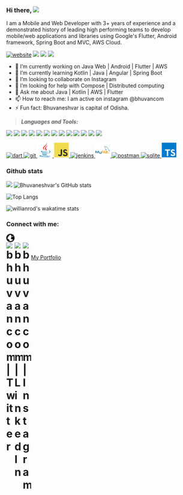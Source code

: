 ### Hi there, <img src="https://media.giphy.com/media/hvRJCLFzcasrR4ia7z/giphy.gif" width="25px">

I am a Mobile and Web Developer with 3+ years of experience and a demonstrated history of leading
high performing teams to develop mobile/web applications and libraries using Google's Flutter,
Android framework, Spring Boot and MVC, AWS Cloud.

[![website](https://img.shields.io/website?label=bhuvancom.com&style=for-the-badge&url=https%3A%2F%2Fbhuvancom.github.io)](https://bhuvancom.github.io)
[<img src="https://img.shields.io/badge/instagram-%23E4405F.svg?&style=for-the-badge&logo=instagram&logoColor=white" />][instagram]
[<img src="https://img.shields.io/badge/twitter-%231DA1F2.svg?&style=for-the-badge&logo=twitter&logoColor=white" />][twitter]
[<img src="https://img.shields.io/badge/linkedin-%230077B5.svg?&style=for-the-badge&logo=linkedin&logoColor=white" />][linkedin]

- 🔭 I’m currently working on Java Web | Android | Flutter | AWS
- 🌱 I’m currently learning Kotlin | Java | Angular | Spring Boot
- 👯 I’m looking to collaborate on Instagram
- 🤔 I’m looking for help with Compose | Distributed computing
- 💬 Ask me about Java | Kotlin | AWS | Flutter
- 📫 How to reach me: I am active on instagram @bhuvancom
- ⚡ Fun fact: Bhuvaneshvar is capital of Odisha.

> ***Languages and Tools:***


[<img src="https://img.shields.io/static/v1?message=FLUTTER&logo=flutter&labelColor=5C82DF&color=5C82DF&label=%20&style=for-the-badge" />][flutter]
[<img src="https://img.shields.io/static/v1?message=Android&logo=android&labelColor=18a096&color=18a096&label=%20&style=for-the-badge" />][android]
[<img src="https://img.shields.io/static/v1?message=IOS&logo=apple&labelColor=1DACF9&color=1DACF9&label=%20&style=for-the-badge" />][ios]
[<img src="https://img.shields.io/badge/java%20-%2343853D.svg?&style=for-the-badge&logo=java&logoColor=white"/>](java)
[<img src="https://img.shields.io/badge/kotlin%20-%2343853D.svg?&style=for-the-badge&logo=java&logoColor=white"/>](kotlin)
[<img src="https://img.shields.io/static/v1?message=Firebase&logo=Firebase&labelColor=F47C01&color=F47C01&label=%20&style=for-the-badge" />][firebase]
[<img src="https://img.shields.io/static/v1?message=CICD&logo=CICD&labelColor=5F3485&color=5F3485&label=%20&style=for-the-badge" />][code_magic]
[<img src="https://img.shields.io/badge/AWS%20Cloud%20-%234285F4.svg?&style=for-the-badge&logo=google-cloud&logoColor=white"/>][aws cloud]
[<img src="https://img.shields.io/badge/github%20-%23121011.svg?&style=for-the-badge&logo=github&logoColor=white"/>][github]
[<img src ="https://img.shields.io/badge/MongoDB-%234ea94b.svg?&style=for-the-badge&logo=mongodb&logoColor=white"/>][mongodb]
[<img src="https://img.shields.io/badge/mysql-%2300f.svg?&style=for-the-badge&logo=mysql&logoColor=white"/>][mysql]
[<img src="https://img.shields.io/badge/material%20ui%20-%230081CB.svg?&style=for-the-badge&logo=material-ui&logoColor=white"/>][materialui]
[<img src="https://img.shields.io/badge/node.js%20-%2343853D.svg?&style=for-the-badge&logo=node.js&logoColor=white"/>][Nodejs]

<a href="https://developer.android.com" target="_blank" rel="noreferrer">   <a href="https://dart.dev" target="_blank" rel="noreferrer"> <img src="https://www.vectorlogo.zone/logos/dartlang/dartlang-icon.svg" alt="dart" width="40" height="40"/> <a href="https://git-scm.com/" target="_blank" rel="noreferrer"> <img src="https://www.vectorlogo.zone/logos/git-scm/git-scm-icon.svg" alt="git" width="40" height="40"/> </a> <a href="https://www.java.com" target="_blank" rel="noreferrer"> <img src="https://raw.githubusercontent.com/devicons/devicon/master/icons/java/java-original.svg" alt="java" width="40" height="40"/> </a> <a href="https://developer.mozilla.org/en-US/docs/Web/JavaScript" target="_blank" rel="noreferrer"> <img src="https://raw.githubusercontent.com/devicons/devicon/master/icons/javascript/javascript-original.svg" alt="javascript" width="40" height="40"/> </a> <a href="https://www.jenkins.io" target="_blank" rel="noreferrer"> <img src="https://www.vectorlogo.zone/logos/jenkins/jenkins-icon.svg" alt="jenkins" width="40" height="40"/> </a> <a href="https://www.mysql.com/" target="_blank" rel="noreferrer"> <img src="https://raw.githubusercontent.com/devicons/devicon/master/icons/mysql/mysql-original-wordmark.svg" alt="mysql" width="40" height="40"/> </a> <a href="https://postman.com" target="_blank" rel="noreferrer"> <img src="https://www.vectorlogo.zone/logos/getpostman/getpostman-icon.svg" alt="postman" width="40" height="40"/> </a> <a href="https://www.sqlite.org/" target="_blank" rel="noreferrer"> <img src="https://www.vectorlogo.zone/logos/sqlite/sqlite-icon.svg" alt="sqlite" width="40" height="40"/> </a> <a href="https://www.typescriptlang.org/" target="_blank" rel="noreferrer"> <img src="https://raw.githubusercontent.com/devicons/devicon/master/icons/typescript/typescript-original.svg" alt="typescript" width="40" height="40"/> </a>

### Github stats

![](https://profile-counter.glitch.me/bhuvancom/count.svg)
![Bhuvaneshvar's GitHub stats](https://github-readme-stats.vercel.app/api?username=bhuvancom&count_private=true&show_icons=true&theme=tokyonight&hide_border=true)

![Top Langs](https://github-readme-stats.vercel.app/api/top-langs/?username=bhuvancom&langs_count=8&show_icons=true&theme=tokyonight&hide_border=true)

![willianrod's wakatime stats](https://github-readme-stats.vercel.app/api/wakatime?username=bhuvancom&show_icons=true&theme=tokyonight&hide_border=true)

### Connect with me:

[<img align="left" alt="https://bhuvancom.github.io" width="22px" src="https://raw.githubusercontent.com/iconic/open-iconic/master/svg/globe.svg" />][website]

# [<img align="left" alt="bhuvancom | Twitter" width="22px" src="https://cdn.jsdelivr.net/npm/simple-icons@v3/icons/twitter.svg" />][twitter]

# [<img align="left" alt="bhuvancom | LinkedIn" width="22px" src="https://cdn.jsdelivr.net/npm/simple-icons@v3/icons/linkedin.svg" />][linkedin]

# [<img align="left" alt="bhuvancom | Instagram" width="22px" src="https://cdn.jsdelivr.net/npm/simple-icons@v3/icons/instagram.svg" />][instagram]

<br />

[My Portfolio](https://bhuvancom.github.io)

[website]: https://bhuvancom.github.io

[twitter]: https://twitter.com/bhuvancom

[instagram]: https://instagram.com/bhuvancom

[linkedin]: https://linkedin.com/in/bhuvancom

[instagram]: https://www.instagram.com/bhuvancom

[linkedin]: https://www.linkedin.com/in/bhuvancom

[twitter]: https://twitter.com/bhuvancom

[Nodejs]: https://nodejs.org/en/

[aws]: https://aws.amazon.com/

[kubernetes]: https://kubernetes.io/

[docker]: https://www.docker.com/

[vscode]: https://code.visualstudio.com/

[github]: https://github.com/

[mysql]: https://www.mysql.com/

[postgres]: https://www.postgresql.org/

[mongodb]: https://www.mongodb.com/

[javascript]: https://developer.mozilla.org/en-US/docs/Web/JavaScript

[dart]: https://dart.dev/

[flutter]: https://flutter.dev

[materialui]: https://material-ui.com/

[express]: http://expressjs.com/

[google cloud]: https://cloud.google.com/

[firebase]: https://firebase.google.com/

[code_magic]: https://codemagic.io/start/

[android]: https://android.com/

[ios]: https://developer.apple.com/

[aws cloud]: https://www.amazon.com
